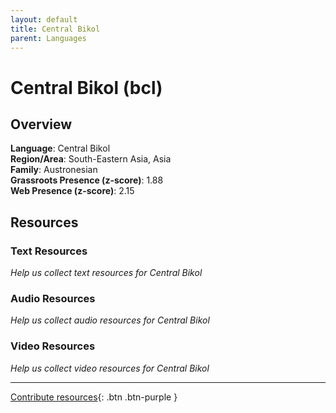 ```yaml
---
layout: default
title: Central Bikol
parent: Languages
---
```


# Central Bikol (bcl)

## Overview

**Language**: Central Bikol  
**Region/Area**: South-Eastern Asia, Asia  
**Family**: Austronesian  
**Grassroots Presence (z-score)**: 1.88  
**Web Presence (z-score)**: 2.15  

## Resources

### Text Resources
*Help us collect text resources for Central Bikol*

### Audio Resources
*Help us collect audio resources for Central Bikol*

### Video Resources
*Help us collect video resources for Central Bikol*

---

[Contribute resources](https://forms.office.com/e/1SfLJx3u1r){: .btn .btn-purple }
